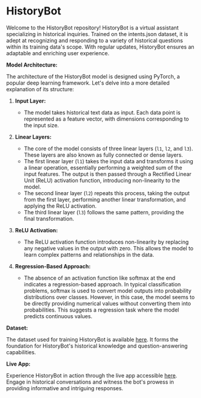 # HistoryBot

Welcome to the HistoryBot repository! HistoryBot is a virtual assistant specializing in historical inquiries. Trained on the intents.json dataset, it is adept at recognizing and responding to a variety of historical questions within its training data's scope. With regular updates, HistoryBot ensures an adaptable and enriching user experience.

**Model Architecture:**

The architecture of the HistoryBot model is designed using PyTorch, a popular deep learning framework. Let's delve into a more detailed explanation of its structure:

1. **Input Layer:**
   - The model takes historical text data as input. Each data point is represented as a feature vector, with dimensions corresponding to the input size.

2. **Linear Layers:**
   - The core of the model consists of three linear layers (`l1`, `l2`, and `l3`). These layers are also known as fully connected or dense layers.
   - The first linear layer (`l1`) takes the input data and transforms it using a linear operation, essentially performing a weighted sum of the input features. The output is then passed through a Rectified Linear Unit (ReLU) activation function, introducing non-linearity to the model.
   - The second linear layer (`l2`) repeats this process, taking the output from the first layer, performing another linear transformation, and applying the ReLU activation.
   - The third linear layer (`l3`) follows the same pattern, providing the final transformation.

3. **ReLU Activation:**
   - The ReLU activation function introduces non-linearity by replacing any negative values in the output with zero. This allows the model to learn complex patterns and relationships in the data.

4. **Regression-Based Approach:**
   - The absence of an activation function like softmax at the end indicates a regression-based approach. In typical classification problems, softmax is used to convert model outputs into probability distributions over classes. However, in this case, the model seems to be directly providing numerical values without converting them into probabilities. This suggests a regression task where the model predicts continuous values.

**Dataset:**

The dataset used for training HistoryBot is available [here](https://drive.google.com/file/d/1vjvs09SlEqdfnEuhPSDY_jVjzWYK6US4/view). It forms the foundation for HistoryBot's historical knowledge and question-answering capabilities.

**Live App:**

Experience HistoryBot in action through the live app accessible [here](https://history-bot-eha8.onrender.com/). Engage in historical conversations and witness the bot's prowess in providing informative and intriguing responses.
